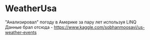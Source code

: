 # WeatherUsa
"Анализировал" погоду в Америке за пару лет используя LINQ    
Данные брал отсюда - https://www.kaggle.com/sobhanmoosavi/us-weather-events
